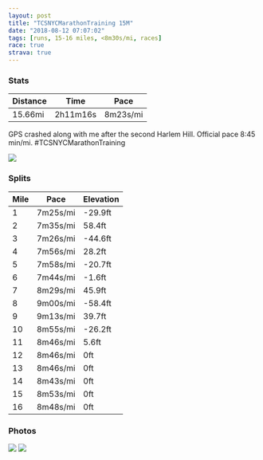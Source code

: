 ```yaml
---
layout: post
title: "TCSNYCMarathonTraining 15M"
date: "2018-08-12 07:07:02"
tags: [runs, 15-16 miles, <8m30s/mi, races]
race: true
strava: true
---
```


### Stats

| Distance | Time | Pace |
|----------|------|------|
|15.66mi|2h11m16s|8m23s/mi|

GPS crashed along with me after the second Harlem Hill. Official pace 8:45 min/mi. #TCSNYCMarathonTraining

<img src='https://maps.googleapis.com/maps/api/staticmap?maptype=roadmap&path=enc:us}wFjxkbMsFqAcJwJuLs@qEyGkAjB~@zFi@zAgJmFsD`@kCxEgAbL|CnClDgH~IGvOjZbLxGtCrFlHjAbHxOjFjBnK_A`JzKnKhClRxWbPrBnDwG|A_XoCA{GcJeOuDuFkG_HwC{C}IQoJs^cVmQx@mNkMmMmAuDgGcBxAtAnFu@fCiJcGqEv@wDlQfDnDfD{GtI]fEfJ|DbC|D|KnIlE|EhHtGx@jHfOhG|BtHoAtKhL~IpAhRlXfRvCjDkGjA_XqDa@_FiIqO{DgPyLyB_EDyJiBuDc\{SuJk@kEhBcNuLiD[&key=AIzaSyC1MId7bFpkLXNAaYhBSTb8jLyiSqzbDtM&size=800x800&markers=color:yellow|label:S|40.78923,-73.95734&markers=color:green|label:F|40.792820000000006,-73.95508000000001'>

### Splits

| Mile | Pace | Elevation |
|------|------|-----------|
|1|7m25s/mi|-29.9ft|
|2|7m35s/mi|58.4ft|
|3|7m26s/mi|-44.6ft|
|4|7m56s/mi|28.2ft|
|5|7m58s/mi|-20.7ft|
|6|7m44s/mi|-1.6ft|
|7|8m29s/mi|45.9ft|
|8|9m00s/mi|-58.4ft|
|9|9m13s/mi|39.7ft|
|10|8m55s/mi|-26.2ft|
|11|8m46s/mi|5.6ft|
|12|8m46s/mi|0ft|
|13|8m46s/mi|0ft|
|14|8m43s/mi|0ft|
|15|8m53s/mi|0ft|
|16|8m48s/mi|0ft|

### Photos
<img src='https://dgtzuqphqg23d.cloudfront.net/V_VPaDWGayWWO82xImgDjdiFcb65O6aQAAPj0Cik2bw-768x381.jpg'>

<img src='https://dgtzuqphqg23d.cloudfront.net/HX3tCOHQ0Po3trFQtn90LTl6UZCZXFasPNxOpMIrjfM-494x768.jpg'>
